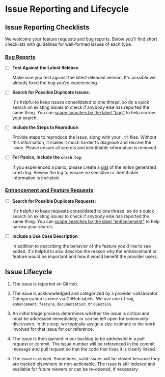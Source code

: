 # Issue Reporting and Lifecycle

## Issue Reporting Checklists

We welcome your feature requests and bug reports. Below you'll find short checklists with guidelines for well-formed issues of each type.

### [Bug Reports](https://github.com/hashicorp/terraform-provider-vsphere/issues/new/choose)

- [ ] __Test Against the Latest Release__: 

    Make sure you test against the latest released version. It's possible we already fixed the bug you're experiencing.

- [ ] __Search for Possible Duplicate Issues__: 

    It's helpful to keep issues consolidated to one thread, so do a quick search on existing issues to check if anybody else has reported the same thing. You can [scope searches by the label "bug"](https://github.com/hashicorp/terraform-provider-vsphere/issues?q=is%3Aopen+is%3Aissue+label%3Abug) to help narrow your search.

- [ ] __Include the Steps to Reproduce__: 

    Provide steps to reproduce the issue, along with your `.tf` files. Without this information, it makes it much harder to diagnose and resolve the issue. Please ensure all secrets and identifiable information is removed.

- [ ] __For Panics, Include the `crash.log`__: 

    If you experienced a panic, please create a [gist](https://gist.github.com) of the *entire* generated crash log. Review the log to ensure no sensitive or identifiable information is included.

### [Enhancement and Feature Requests](https://github.com/hashicorp/terraform-provider-vsphere/issues/new/choose)

- [ ] __Search for Possible Duplicate Requests__: 

    It's helpful to keep requests consolidated to one thread. so do a quick search on existing issues to check if anybody else has reported the same thing. You can [scope searches by the label "enhancement"](https://github.com/hashicorp/terraform-provider-vsphere/issues?q=is%3Aopen+is%3Aissue+label%3Aenhancement) to help narrow your search.

- [ ] __Include a Use Case Description__: 

    In addition to describing the behavior of the feature you'd like to see added, it's helpful to also describe the reason why the enhancement or feature would be important and how it would benefit the provider users.

## Issue Lifecycle

1. The issue is reported on GitHub.

2. The issue is ackknowledged and categorized by a provider collaborator. Categorization is done via GitHub labels. We use one of `bug`, `enhancement`, `feature`, `documentation`, or `question`.

3. An initial triage process determines whether the issue is critical and must be addressed immediately, or can be left open for community discussion. In this step, we typically assign a size estimate to the work involved for that issue for our reference.

4. The issue is then queued in our backlog to be addressed in a pull request or commit. The issue number will be referenced in the commit message and pull request so that the code that fixes it is clearly linked.

5. The issue is closed. Sometimes, valid issues will be closed because they are tracked elsewhere or non-actionable. The issue is still indexed and available for future viewers or can be re-opened, if necessary.
